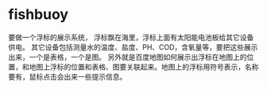 # fishbuoy
要做一个浮标的展示系统， 
浮标飘在海里，浮标上面有太阳能电池板给其它设备供电。
其它设备包括测量水的温度、盐度、PH、COD，含氧量等，要把这些展示出来，一个是表格，一个是图。
另外就是百度地图如何展示出浮标在地图上的位置，和地图上浮标的位置和表格、图要关联起来。地图上的浮标用符号表示，名称要有，鼠标点击会出来一些提示信息。
